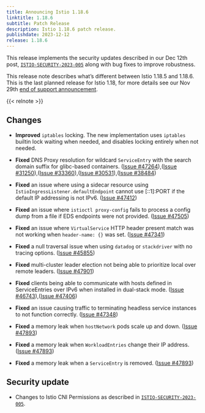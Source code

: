 ```yaml
---
title: Announcing Istio 1.18.6
linktitle: 1.18.6
subtitle: Patch Release
description: Istio 1.18.6 patch release.
publishdate: 2023-12-12
release: 1.18.6
---
```


This release implements the security updates described in our Dec 12th post, [`ISTIO-SECURITY-2023-005`](/news/security/istio-security-2023-005) along with bug fixes to improve robustness.

This release note describes what’s different between Istio 1.18.5 and 1.18.6. This is the last planned release for Istio 1.18, for more details see our Nov 29th [end of support announcement](/news/support/announcing-1.18-eol/).

{{< relnote >}}

## Changes

- **Improved** `iptables` locking. The new implementation uses `iptables` builtin lock waiting when needed, and disables locking entirely when not needed.

- **Fixed** DNS Proxy resolution for wildcard `ServiceEntry` with the search domain suffix for glibc-based containers.
  ([Issue #47264](https://github.com/istio/istio/issues/47264)),([Issue #31250](https://github.com/istio/istio/issues/31250)),([Issue #33360](https://github.com/istio/istio/issues/33360)),([Issue #30531](https://github.com/istio/istio/issues/30531)),([Issue #38484](https://github.com/istio/istio/issues/38484))

- **Fixed** an issue where using a sidecar resource using `IstioIngressListener.defaultEndpoint` cannot use [::1]:PORT if the default IP addressing is not IPv6.
  ([Issue #47412](https://github.com/istio/istio/issues/47412))

- **Fixed** an issue where `istioctl proxy-config` fails to process a config dump from a file if EDS endpoints were not provided.
  ([Issue #47505](https://github.com/istio/istio/issues/47505))

- **Fixed** an issue where `VirtualService` HTTP header present match was not working when `header-name: {}` was set.
  ([Issue #47341](https://github.com/istio/istio/issues/47341))

- **Fixed** a null traversal issue when using `datadog` or `stackdriver` with no tracing options.
  ([Issue #45855](https://github.com/istio/istio/issues/45855))

- **Fixed** multi-cluster leader election not being able to prioritize local over remote leaders.
  ([Issue #47901](https://github.com/istio/istio/issues/47901))

- **Fixed** clients being able to communicate with hosts defined in ServiceEntries over IPv6 when installed in dual-stack mode.
  ([Issue #46743](https://github.com/istio/istio/issues/46743)),([Issue #47406](https://github.com/istio/istio/issues/47406))

- **Fixed** an issue causing traffic to terminating headless service instances to not function correctly.
  ([Issue #47348](https://github.com/istio/istio/issues/47348))

- **Fixed** a memory leak when `hostNetwork` pods scale up and down.
  ([Issue #47893](https://github.com/istio/istio/issues/47893))

- **Fixed** a memory leak when `WorkloadEntries` change their IP address.
  ([Issue #47893](https://github.com/istio/istio/issues/47893))

- **Fixed** a memory leak when a `ServiceEntry` is removed.
  ([Issue #47893](https://github.com/istio/istio/issues/47893))

## Security update

- Changes to Istio CNI Permissions as described in [`ISTIO-SECURITY-2023-005`](/news/security/istio-security-2023-005).
